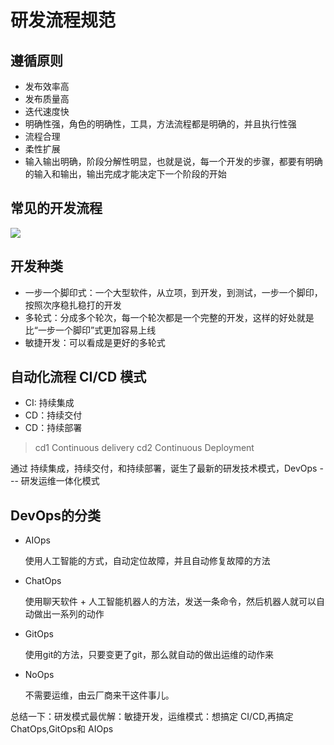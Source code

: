 # 研发流程规范
## 遵循原则
- 发布效率高
- 发布质量高
- 迭代速度快
- 明确性强，角色的明确性，工具，方法流程都是明确的，并且执行性强
- 流程合理
- 柔性扩展
- 输入输出明确，阶段分解性明显，也就是说，每一个开发的步骤，都要有明确的输入和输出，输出完成才能决定下一个阶段的开始

## 常见的开发流程
![](https://gitee.com/shgopher/img/raw/master/%E5%BC%80%E5%8F%91%E6%B5%81%E7%A8%8B.png)

## 开发种类
- 一步一个脚印式：一个大型软件，从立项，到开发，到测试，一步一个脚印，按照次序稳扎稳打的开发
- 多轮式：分成多个轮次，每一个轮次都是一个完整的开发，这样的好处就是比“一步一个脚印”式更加容易上线
- 敏捷开发：可以看成是更好的多轮式
## 自动化流程 CI/CD 模式

- CI: 持续集成
- CD：持续交付
- CD：持续部署

> cd1 Continuous delivery
> cd2 Continuous Deployment

通过 持续集成，持续交付，和持续部署，诞生了最新的研发技术模式，DevOps --- 研发运维一体化模式

## DevOps的分类
- AIOps 

    使用人工智能的方式，自动定位故障，并且自动修复故障的方法
- ChatOps

    使用聊天软件 + 人工智能机器人的方法，发送一条命令，然后机器人就可以自动做出一系列的动作
- GitOps

    使用git的方法，只要变更了git，那么就自动的做出运维的动作来
- NoOps

    不需要运维，由云厂商来干这件事儿。

总结一下：研发模式最优解：敏捷开发，运维模式：想搞定 CI/CD,再搞定 ChatOps,GitOps和 AIOps


 

